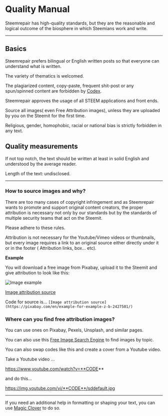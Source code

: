 # Quality Manual

Steemrepair has high-quality standards, but they are the reasonable and logical outcome of the biosphere in which Steemians work and write.

-----

## Basics

Steemrepair prefers bilingual or English written posts so that everyone can understand what is written.

The variety of thematics is welcomed.

The  plagiarized content, copy-paste, frequent shit-post or any spun/spinned content are forbidden by [Codex](https://github.com/aschatria/steemrepair/blob/master/codex.md). 

Steemrepair approves the usage of all STEEM applications and front ends. 

Source all images( even Free Attribution images), unless they are uploaded by you on the Steemit for the first time.  

Religious, gender, homophobic, racial or national bias is strictly forbidden in any text. 


## Quality measurements 

If not top notch, the text should be written at least in solid English and understood by the average reader. 

Length of the text: undisclosed. 


-----

### How to source images and why?

There are too many cases of copyright infringement and as Steemrepair wants to promote and support original content creators, the proper attribution is necessary not only by our standards but by the standards of multiple security teams that act on the Steemit.

Please adhere to these rules.

Attribution is not necessary for the Youtube/Vimeo videos or thumbnails, but every image requires a link to an original source either directly under it or in the footer ( Attribution links, box... etc).

**Example**

You will download a free image from Pixabay, upload it to the Steemit and give attribution to look like this: 

![Image example](https://i.imgur.com/gOrVWRe.png)

[Image attribution source](https://pixabay.com/en/example-for-example-z-b-2427501/)

Code for source is...
```[Image attribution source](https://pixabay.com/en/example-for-example-z-b-2427501/)```

### Where can you find free attribution images?

You can use ones on Pixabay, Pexels, Unsplash, and similar pages. 

You can also use this [Free Image Search Engine](https://aschatria.github.io/steem/freedownloads.html) to find images by topic. 

You can also swap codes like this and create a cover from a Youtube video.

Take a Youtube video ...

https://www.youtube.com/watch?v=**CODE**

and do this...

https://img.youtube.com/vi/**CODE**/sddefault.jpg


-----


If you need an additional help in formatting or shaping your text, you can use [Magic Clover](https://aschatria.github.io/steem/magic-clover.html) to do so. 
